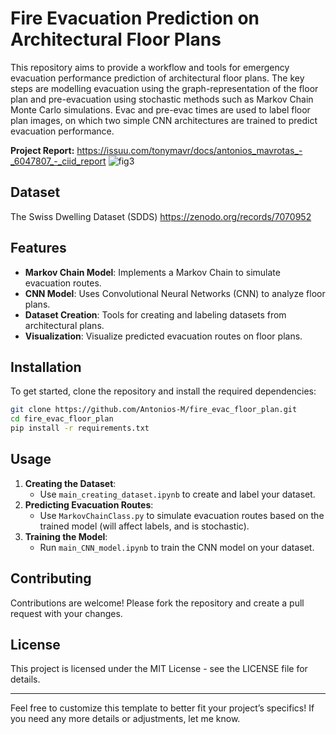 # Fire Evacuation Prediction on Architectural Floor Plans

This repository aims to provide a workflow and tools for emergency evacuation performance prediction of architectural floor plans. The key steps are modelling evacuation using the graph-representation of the floor plan and pre-evacuation using stochastic methods such as Markov Chain Monte Carlo simulations. Evac and pre-evac times are used to label floor plan images, on which two simple CNN architectures are trained to predict evacuation performance.

**Project Report:** https://issuu.com/tonymavr/docs/antonios_mavrotas_-_6047807_-_ciid_report
![fig3](https://github.com/user-attachments/assets/c27b2752-0ae6-4858-a3e6-73679c0ff4e4)


## Dataset

The Swiss Dwelling Dataset (SDDS) https://zenodo.org/records/7070952

## Features

- **Markov Chain Model**: Implements a Markov Chain to simulate evacuation routes.
- **CNN Model**: Uses Convolutional Neural Networks (CNN) to analyze floor plans.
- **Dataset Creation**: Tools for creating and labeling datasets from architectural plans.
- **Visualization**: Visualize predicted evacuation routes on floor plans.

## Installation

To get started, clone the repository and install the required dependencies:

```bash
git clone https://github.com/Antonios-M/fire_evac_floor_plan.git
cd fire_evac_floor_plan
pip install -r requirements.txt
```

## Usage

1. **Creating the Dataset**:
    - Use `main_creating_dataset.ipynb` to create and label your dataset.
2. **Predicting Evacuation Routes**:
    - Use `MarkovChainClass.py` to simulate evacuation routes based on the trained model (will affect labels, and is stochastic).
3. **Training the Model**:
    - Run `main_CNN_model.ipynb` to train the CNN model on your dataset.

## Contributing

Contributions are welcome! Please fork the repository and create a pull request with your changes.

## License

This project is licensed under the MIT License - see the LICENSE file for details.

---

Feel free to customize this template to better fit your project’s specifics! If you need any more details or adjustments, let me know.
